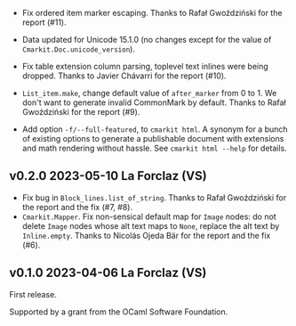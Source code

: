 - Fix ordered item marker escaping. Thanks to Rafał Gwoździński for
  the report (#11).
  
- Data updated for Unicode 15.1.0 (no changes except 
  for the value of `Cmarkit.Doc.unicode_version`).

- Fix table extension column parsing, toplevel text inlines were being
  dropped. Thanks to Javier Chávarri for the report (#10).

- `List_item.make`, change default value of `after_marker` from 0 to 1.
  We don't want to generate invalid CommonMark by default. Thanks to 
  Rafał Gwoździński for the report (#9).

- Add option `-f/--full-featured`, to `cmarkit html`. A synonym for a
  bunch of existing options to generate a publishable document with extensions
  and math rendering without hassle.  See `cmarkit html --help` for details.
  
v0.2.0 2023-05-10 La Forclaz (VS)
---------------------------------

- Fix bug in `Block_lines.list_of_string`. Thanks to Rafał Gwoździński
  for the report and the fix (#7, #8).
- `Cmarkit.Mapper`. Fix non-sensical default map for `Image` nodes: do
  not delete `Image` nodes whose alt text maps to `None`, replace the
  alt text by `Inline.empty`. Thanks to Nicolás Ojeda Bär for the
  report and the fix (#6).

v0.1.0 2023-04-06 La Forclaz (VS)
---------------------------------

First release.

Supported by a grant from the OCaml Software Foundation.
